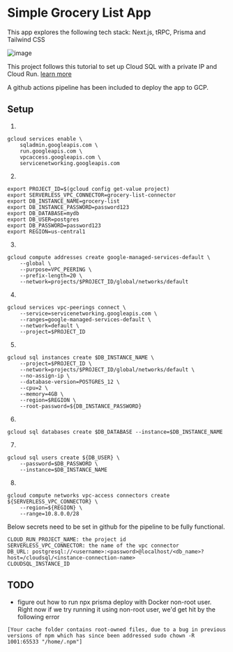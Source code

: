 # Simple Grocery List App

This app explores the following tech stack: Next.js, tRPC, Prisma and Tailwind CSS

![image](https://res.cloudinary.com/dj5iihhqv/image/upload/v1654636896/Kapture_2022-06-07_at_22.19.07-min_vsi8p5.gif)

This project follows this tutorial to set up Cloud SQL with a private IP and Cloud Run. [learn more](https://codelabs.developers.google.com/connecting-to-private-cloudsql-from-cloud-run#0)

A github actions pipeline has been included to deploy the app to GCP.

## Setup
1.
```
gcloud services enable \
    sqladmin.googleapis.com \
    run.googleapis.com \
    vpcaccess.googleapis.com \
    servicenetworking.googleapis.com
```

2.
```
export PROJECT_ID=$(gcloud config get-value project)
export SERVERLESS_VPC_CONNECTOR=grocery-list-connector
export DB_INSTANCE_NAME=grocery-list
export DB_INSTANCE_PASSWORD=password123
export DB_DATABASE=mydb
export DB_USER=postgres
export DB_PASSWORD=password123
export REGION=us-central1
```

3.
```
gcloud compute addresses create google-managed-services-default \
    --global \
    --purpose=VPC_PEERING \
    --prefix-length=20 \
    --network=projects/$PROJECT_ID/global/networks/default
```

4.
```
gcloud services vpc-peerings connect \
    --service=servicenetworking.googleapis.com \
    --ranges=google-managed-services-default \
    --network=default \
    --project=$PROJECT_ID
```

5.
```
gcloud sql instances create $DB_INSTANCE_NAME \
    --project=$PROJECT_ID \
    --network=projects/$PROJECT_ID/global/networks/default \
    --no-assign-ip \
    --database-version=POSTGRES_12 \
    --cpu=2 \
    --memory=4GB \
    --region=$REGION \
    --root-password=${DB_INSTANCE_PASSWORD}
```

6.
```
gcloud sql databases create $DB_DATABASE --instance=$DB_INSTANCE_NAME
```

7.
```
gcloud sql users create ${DB_USER} \
    --password=$DB_PASSWORD \
    --instance=$DB_INSTANCE_NAME
```

8.
```
gcloud compute networks vpc-access connectors create ${SERVERLESS_VPC_CONNECTOR} \
    --region=${REGION} \
    --range=10.8.0.0/28
```


Below secrets need to be set in github for the pipeline to be fully functional.

```
CLOUD_RUN_PROJECT_NAME: the project id
SERVERLESS_VPC_CONNECTOR: the name of the vpc connector
DB_URL: postgresql://<username>:<password>@localhost/<db_name>?host=/cloudsql/<instance-connection-name>
CLOUDSQL_INSTANCE_ID
```
## TODO
- figure out how to run npx prisma deploy with Docker non-root user. Right now if we try running it using
non-root user, we'd get hit by the following error
```
[Your cache folder contains root-owned files, due to a bug in previous versions of npm which has since been addressed sudo chown -R 1001:65533 "/home/.npm"]
```